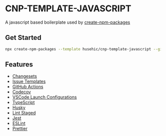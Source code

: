 # CNP-TEMPLATE-JAVASCRIPT

A javascript based boilerplate used by [create-npm-packages](https://github.com/hsuehic/create-npm-packages)

## Get Started

```bash
npx create-npm-packages --template husehic/cnp-template-javascript --github-username=xxx
```

## Features

- [Changesets](https://github.com/changesets/changesets)
- [Issue Templates](https://github.com/hsuehic/typescript-npm-package-template/tree/main/.github/ISSUE_TEMPLATE)
- [GitHub Actions](https://github.com/hsuehic/typescript-npm-package-template/tree/main/.github/workflows)
- [Codecov](https://about.codecov.io/)
- [VSCode Launch Configurations](https://github.com/hsuehic/typescript-npm-package-template/blob/main/.vscode/launch.json)
- [TypeScript](https://www.typescriptlang.org/)
- [Husky](https://github.com/typicode/husky)
- [Lint Staged](https://github.com/okonet/lint-staged)
- [Jest](https://jestjs.io/)
- [ESLint](https://eslint.org/)
- [Prettier](https://prettier.io/)
